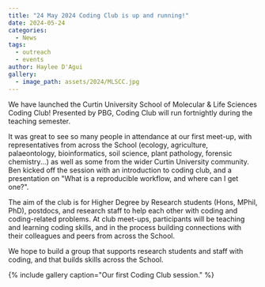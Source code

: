 ```yaml
---
title: "24 May 2024 Coding Club is up and running!"
date: 2024-05-24
categories:
  - News
tags:
  - outreach
  - events
author: Haylee D'Agui
gallery:
  - image_path: assets/2024/MLSCC.jpg
---
```

We have launched the Curtin University School of Molecular & Life Sciences Coding Club! Presented by PBG, Coding Club will run fortnightly during the teaching semester.

It was great to see so many people in attendance at our first meet-up, with representatives from across the School (ecology, agriculture, palaeontology, bioinformatics, soil science, plant pathology, forensic chemistry...) as well as some from the wider Curtin University community.
Ben kicked off the session with an introduction to coding club, and a presentation on "What is a reproducible workflow, and where can I get one?".

The aim of the club is for Higher Degree by Research students (Hons, MPhil, PhD), postdocs, and research staff to help each other with coding and coding-related problems. At club meet-ups, participants will be teaching and learning coding skills, and in the process building connections with their colleagues and peers from across the School.

We hope to build a group that supports research students and staff with coding, and that builds skills across the School.

{% include gallery caption="Our first Coding Club session." %}